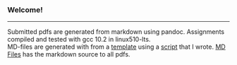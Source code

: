 ### Welcome!
---

Submitted pdfs are generated from markdown using pandoc. Assignments compiled and tested with gcc 10.2 in linux510-lts.  
MD-files are generated with from a [template](template.md) using a [script](https://github.com/crestfalln/assignment-md-maker) that I wrote.
[MD Files](MD%20Files) has the markdown source to all pdfs.